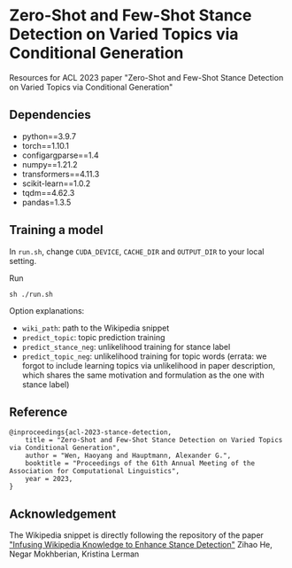 # Zero-Shot and Few-Shot Stance Detection on Varied Topics via Conditional Generation

Resources for ACL 2023 paper "Zero-Shot and Few-Shot Stance Detection on Varied Topics via Conditional Generation"

## Dependencies
- python==3.9.7
- torch==1.10.1
- configargparse==1.4
- numpy==1.21.2
- transformers==4.11.3
- scikit-learn==1.0.2
- tqdm==4.62.3
- pandas=1.3.5

## Training a model
In `run.sh`, change `CUDA_DEVICE`, `CACHE_DIR` and `OUTPUT_DIR` to your local setting.

Run

```
sh ./run.sh
```

Option explanations:
- `wiki_path`: path to the Wikipedia snippet
- `predict_topic`: topic prediction training
- `predict_stance_neg`: unlikelihood training for stance label
- `predict_topic_neg`: unlikelihood training for topic words (errata: we forgot to include learning topics via unlikelihood in paper description, which shares the same motivation and formulation as the one with stance label)


## Reference
```
@inproceedings{acl-2023-stance-detection,
	title = "Zero-Shot and Few-Shot Stance Detection on Varied Topics via Conditional Generation",
	author = "Wen, Haoyang and Hauptmann, Alexander G.",
	booktitle = "Proceedings of the 61th Annual Meeting of the Association for Computational Linguistics",
	year = 2023,
}
```

## Acknowledgement

The Wikipedia snippet is directly following the repository of the paper ["Infusing Wikipedia Knowledge to Enhance Stance Detection"](https://github.com/zihaohe123/wiki-enhanced-stance-detection) Zihao He, Negar Mokhberian, Kristina Lerman
